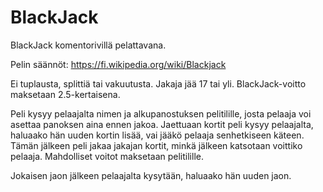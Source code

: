 # BlackJack
BlackJack komentorivillä pelattavana.

Pelin säännöt: https://fi.wikipedia.org/wiki/Blackjack

Ei tuplausta, splittiä tai vakuutusta.
Jakaja jää 17 tai yli.
BlackJack-voitto maksetaan 2.5-kertaisena.

Peli kysyy pelaajalta nimen ja alkupanostuksen pelitilille, josta pelaaja voi asettaa panoksen aina ennen jakoa.
Jaettuaan kortit peli kysyy pelaajalta, haluaako hän uuden kortin lisää, vai jääkö pelaaja senhetkiseen käteen.
Tämän jälkeen peli jakaa jakajan kortit, minkä jälkeen katsotaan voittiko pelaaja. 
Mahdolliset voitot maksetaan pelitilille.

Jokaisen jaon jälkeen pelaajalta kysytään, haluaako hän uuden jaon.

